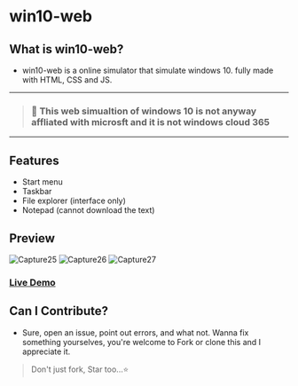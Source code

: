 # win10-web

## What is win10-web?
- win10-web is a online simulator that simulate windows 10. fully made with HTML, CSS and JS.
---
> ### 🛑 This web simualtion of windows 10 is not anyway affliated with microsft and it is not windows cloud 365
---
## Features
- Start menu
- Taskbar
- File explorer (interface only)
- Notepad (cannot download the text)

## Preview
![Capture25](https://user-images.githubusercontent.com/91379432/142756603-e8aa11d7-cd30-479f-959d-aa2e52b012ca.PNG)
![Capture26](https://user-images.githubusercontent.com/91379432/142756607-5c00d90a-50db-4b84-9f9d-d1e94ec11ba7.PNG)
![Capture27](https://user-images.githubusercontent.com/91379432/142756611-618366c5-2cfa-4ae9-b9df-9763f2e88193.PNG)

### [Live Demo](https://codepen.io/RedEdge967/full/PoKgzep)

## Can I Contribute?
- Sure, open an issue, point out errors, and what not. Wanna fix something yourselves, you're welcome to Fork or clone this and I appreciate it.

> Don't just fork, Star too...⭐
